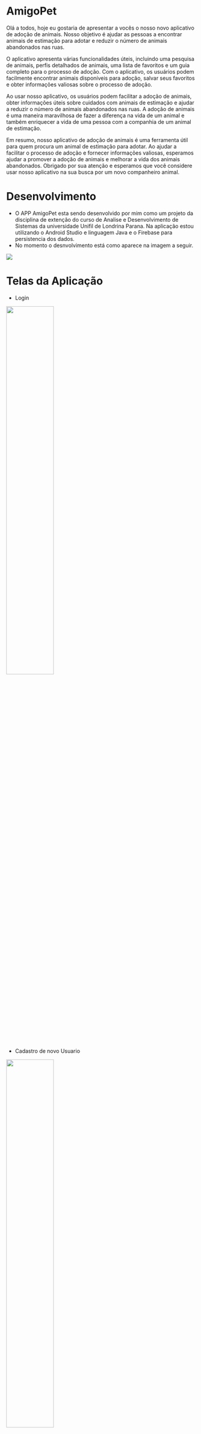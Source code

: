 # AmigoPet

Olá a todos, hoje eu gostaria de apresentar a vocês o nosso novo aplicativo de adoção de animais. Nosso objetivo é ajudar as pessoas a encontrar animais de estimação para adotar e reduzir o número de animais abandonados nas ruas. 

O aplicativo apresenta várias funcionalidades úteis, incluindo uma pesquisa de animais, perfis detalhados de animais, uma lista de favoritos e um guia completo para o processo de adoção. Com o aplicativo, os usuários podem facilmente encontrar animais disponíveis para adoção, salvar seus favoritos e obter informações valiosas sobre o processo de adoção.

Ao usar nosso aplicativo, os usuários podem facilitar a adoção de animais, obter informações úteis sobre cuidados com animais de estimação e ajudar a reduzir o número de animais abandonados nas ruas. A adoção de animais é uma maneira maravilhosa de fazer a diferença na vida de um animal e também enriquecer a vida de uma pessoa com a companhia de um animal de estimação.

Em resumo, nosso aplicativo de adoção de animais é uma ferramenta útil para quem procura um animal de estimação para adotar. Ao ajudar a facilitar o processo de adoção e fornecer informações valiosas, esperamos ajudar a promover a adoção de animais e melhorar a vida dos animais abandonados. Obrigado por sua atenção e esperamos que você considere usar nosso aplicativo na sua busca por um novo companheiro animal.

# Desenvolvimento 

- O APP AmigoPet esta sendo desenvolvido por mim como um projeto da disciplina de extenção do curso de Analise e Desenvolvimento de Sistemas da universidade Unifil de Londrina Parana.
Na aplicação estou utilizando o Android Studio e linguagem Java e o Firebase para persistencia dos dados.
- No momento o desnvolvimento está como aparece na imagem a seguir.
<img src="img/image.png">

# Telas da Aplicação
- Login
<img width="50%" src="img/Login.jpg">

- Cadastro de novo Usuario
<img width="50%" src="img/Registro.jpg">

- Feed
<img width="50%" src="img/Feed.jpg">

- Pesquisar Usuarios
<img width="50%" src="img/Busca.jpg">

- Criar nova postagem
<img width="50%" src="img/Postar.jpg">

- Perfil
<img width="50%" src="img/Perfil.jpg">

- Editar Perfil
<img width="50%" src="img/EditarPerfil.jpg">

# Em execução
- No momento estou trabalhando no desenvolvimento e implantação de funcionalidades fo feed conforme evolução será atualizado aqui.


